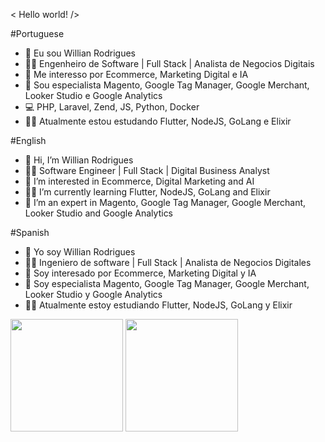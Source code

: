 < Hello world! />

#Portuguese
- 👋 Eu sou Willian Rodrigues
- 👨‍🎓 Engenheiro de Software | Full Stack | Analista de Negocios Digitais
- 👀 Me interesso por Ecommerce, Marketing Digital e IA
- 🥷 Sou especialista Magento, Google Tag Manager, Google Merchant, Looker Studio e Google Analytics
- 💻 PHP, Laravel, Zend, JS, Python, Docker
- 🧑‍💻 Atualmente estou estudando Flutter, NodeJS, GoLang e Elixir

#English
- 👋 Hi, I’m Willian Rodrigues
- 👨‍🎓 Software Engineer | Full Stack | Digital Business Analyst
- 👀 I’m interested in Ecommerce, Digital Marketing and AI
- 🧑‍💻 I’m currently learning Flutter, NodeJS, GoLang and Elixir
- 🥷 I’m an expert in Magento, Google Tag Manager, Google Merchant, Looker Studio and Google Analytics

#Spanish
- 👋 Yo soy Willian Rodrigues
- 👨‍🎓 Ingeniero de software | Full Stack | Analista de Negocios Digitales
- 👀 Soy interesado por Ecommerce, Marketing Digital y IA
- 🥷 Soy especialista Magento, Google Tag Manager, Google Merchant, Looker Studio y Google Analytics
- 🧑‍💻 Atualmente estoy estudiando Flutter, NodeJS, GoLang y Elixir

<div>
<img height="180em" src="https://github-readme-stats.vercel.app/api/top-langs/?username=willian-hf-rodrigues&layout=compact&langs_count=10&theme=dark&count_private=true"/>
<img height="180em" src="https://github-readme-stats.vercel.app/api?username=willian-hf-rodrigues&show_icons=true&theme=dark&include_all_commits=true&count_private=true"/>
</div>
